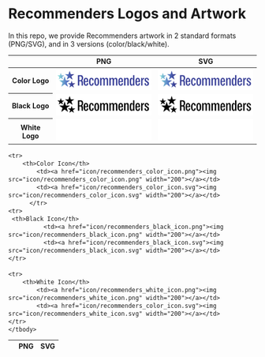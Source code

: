 # Recommenders Logos and Artwork 
In this repo, we provide Recommenders artwork in 2 standard formats (PNG/SVG), and in 3 versions (color/black/white). 

<table class="logos-table">	
<thead>
		<tr>
			<th></th>
			<th colspan="1">PNG</th>
			<th colspan="1">SVG</th>
		</tr>
</thead>
		
<tbody>
	<tr>
		<th>Color Logo </th>
			<td><a href="color/recommenders_color.png"><img src="color/recommenders_color.png" width="200"></a></td>
			<td><a href="color/recommenders_color.svg"><img src="color/recommenders_color.svg" width="200"></a></td>
	</tr>	  
   <tr>
   		<th>Black Logo</th>
			<td><a href="black/recommenders_black.png"><img src="black/recommenders_black.png" width="200"></a></td>
			<td><a href="black/recommenders_black.svg"><img src="black/recommenders_black.svg" width="200"></a></td>
	</tr>
   <tr>
		<th>White Logo</th>
			<td><a href="white/recommenders_white.png"><img src="white/recommenders_white.png" width="200"></a></td>
			<td><a href="white/recommenders_color.svg"><img src="white/recommenders_white.svg" width="200"></a></td>
	</tr>
		</tbody>	
</table>

<table class="logos-table">	
<thead>
		<tr>
			<th></th>
			<th colspan="1">PNG</th>
			<th colspan="1">SVG</th>
		</tr>
</thead>
<tbody>

	<tr>
		<th>Color Icon</th>
			<td><a href="icon/recommenders_color_icon.png"><img src="icon/recommenders_color_icon.png" width="200"></a></td>
			<td><a href="icon/recommenders_color_icon.svg"><img src="icon/recommenders_color_icon.svg" width="200"></a></td>
		  </tr>
    <tr>
     <th>Black Icon</th>
			  <td><a href="icon/recommenders_black_icon.png"><img src="icon/recommenders_black_icon.png" width="200"></a></td>
			  <td><a href="icon/recommenders_black_icon.svg"><img src="icon/recommenders_black_icon.svg" width="200"></a></td>
	</tr>

	<tr>
		<th>White Icon</th>
			<td><a href="icon/recommenders_white_icon.png"><img src="icon/recommenders_white_icon.png" width="200"></a></td>
			<td><a href="icon/recommenders_color_icon.svg"><img src="icon/recommenders_white_icon.svg" width="200"></a></td>
	</tr>
	</tbody>	
</table>